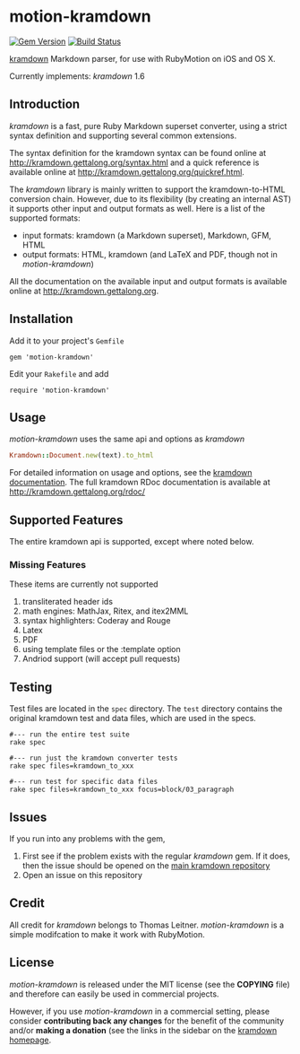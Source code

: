 # motion-kramdown

[![Gem Version](https://badge.fury.io/rb/motion-kramdown.svg)](http://badge.fury.io/rb/motion-kramdown)
[![Build Status](https://travis-ci.org/digitalmoksha/motion-kramdown.svg?branch=master)](https://travis-ci.org/digitalmoksha/motion-kramdown)

[kramdown](https://github.com/gettalong/kramdown) Markdown parser, for use with RubyMotion on iOS and OS X.

Currently implements: _kramdown_ 1.6

## Introduction

_kramdown_ is a fast, pure Ruby Markdown superset converter, using a strict syntax definition and supporting several common extensions.

The syntax definition for the kramdown syntax can be found online at <http://kramdown.gettalong.org/syntax.html> and a quick reference is available online at <http://kramdown.gettalong.org/quickref.html>.

The _kramdown_ library is mainly written to support the kramdown-to-HTML conversion chain. However, due to its flexibility (by creating an internal AST) it supports other input and output formats as well. Here is a list of the supported formats:

* input formats: kramdown (a Markdown superset), Markdown, GFM, HTML
* output formats: HTML, kramdown (and LaTeX and PDF, though not in _motion-kramdown_)

All the documentation on the available input and output formats is available online at <http://kramdown.gettalong.org>.

## Installation

Add it to your project's `Gemfile`

	gem 'motion-kramdown'

Edit your `Rakefile` and add

	require 'motion-kramdown'

## Usage

_motion-kramdown_ uses the same api and options as _kramdown_

```ruby
Kramdown::Document.new(text).to_html
```

For detailed information on usage and options, see the [kramdown documentation](http://kramdown.gettalong.org/documentation.html).  The full kramdown RDoc documentation is available at <http://kramdown.gettalong.org/rdoc/>

## Supported Features

The entire kramdown api is supported, except where noted below.

### Missing Features

These items are currently not supported

1. transliterated header ids
2. math engines: MathJax, Ritex, and itex2MML
3. syntax highlighters: Coderay and Rouge
4. Latex
5. PDF
6. using template files or the :template option
7. Andriod support (will accept pull requests)

## Testing

Test files are located in the `spec` directory.  The `test` directory contains the original kramdown test and data files, which are used in the specs.

    #--- run the entire test suite
    rake spec

    #--- run just the kramdown converter tests
    rake spec files=kramdown_to_xxx

    #--- run test for specific data files
    rake spec files=kramdown_to_xxx focus=block/03_paragraph

## Issues

If you run into any problems with the gem,

1. First see if the problem exists with the regular _kramdown_ gem.  If it does, then the issue should be opened on the [main kramdown repository](https://github.com/gettalong/kramdown)
2. Open an issue on this repository

## Credit

All credit for _kramdown_ belongs to Thomas Leitner.  _motion-kramdown_ is a simple modifcation to make it work with RubyMotion.

## License

_motion-kramdown_ is released under the MIT license (see the **COPYING** file) and therefore can easily be used in commercial projects.

However, if you use _motion-kramdown_ in a commercial setting, please consider **contributing back any changes** for the benefit of the community and/or **making a donation** (see the links in the sidebar on the [kramdown homepage](http://kramdown.gettalong.org/).
